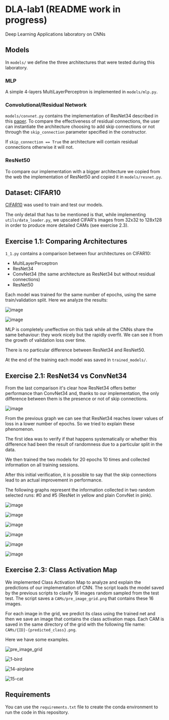 # DLA-lab1 (README work in progress)
Deep Learning Applications laboratory on CNNs


## Models
In `models/` we define the three architectures that were tested during this laboratory.

### MLP
A simple 4-layers MultiLayerPerceptron is implemented in `models/mlp.py`.

### Convolutional/Residual Network
`models/convnet.py` contains the implementation of ResNet34 described in this [paper](https://arxiv.org/abs/1512.03385).
To compare the effectiveness of residual connections, the user can instantiate the architecture choosing to add skip connections or not through the `skip_connection` parameter specified in the constructor.

If `skip_connection == True` the architecture will contain residual connections otherwise it will not.

### ResNet50

To compare our implementation with a bigger architecture we copied from the web the implementation of ResNet50 and copied it in `models/resnet.py`.


## Dataset: CIFAR10

[CIFAR10](https://www.cs.toronto.edu/~kriz/cifar.html) was used to train and test our models.

The only detail that has to be mentioned is that, while implementing `utils/data_loader.py`, we upscaled CIFAR's images from 32x32 to 128x128 in order to produce more detailed CAMs (see exercise 2.3).


## Exercise 1.1: Comparing Architectures

`1_1.py` contains a comparison between four architectures on CIFAR10:
- MultiLayerPerceptron
- ResNet34
- ConvNet34 (the same architecture as ResNet34 but without residual connections)
- ResNet50

Each model was trained for the same number of epochs, using the same train/validation split. Here we analyze the results:

![image](https://github.com/simogiovannini/DLA-lab1/assets/53260220/18ba47e7-1d1c-4084-866e-67e4a9c246fd)

![image](https://github.com/simogiovannini/DLA-lab1/assets/53260220/487c0372-9911-42ab-b0c2-47ab0ba28ee2)

MLP is completely uneffective on this task while all the CNNs share the same behaviour: they work nicely but the rapidly overfit. We can see it from the growth of validation loss over time.

There is no particular difference between ResNet34 and ResNet50.

At the end of the training each model was saved in `trained_models/`.


## Exercise 2.1: ResNet34 vs ConvNet34

From the last comparison it's clear how ResNet34 offers better performance than ConvNet34 and, thanks to our implementation, the only difference between them is the presence or not of skip connections.

![image](https://github.com/simogiovannini/DLA-lab1/assets/53260220/eba0393b-79ad-45cd-8d17-a38b76653135)

From the previous graph we can see that ResNet34 reaches lower values of loss in a lower number of epochs. So we tried to explain these phenomenon.

The first idea was to verify if that happens systematically or whether this difference had been the result of randomness due to a particular split in the data.

We then trained the two models for 20 epochs 10 times and collected information on all training sessions.

After this initial verification, it is possible to say that the skip connections lead to an actual improvement in performance.

The following graphs represent the information collected in two random selected runs: #0 and #5 (ResNet in yellow and plain ConvNet in pink).

![image](https://github.com/simogiovannini/DLA-lab1/assets/53260220/963cc891-cd91-4a52-84d8-784932102955)

![image](https://github.com/simogiovannini/DLA-lab1/assets/53260220/bb64eaf1-a474-428c-9e3a-fd0721334999)

![image](https://github.com/simogiovannini/DLA-lab1/assets/53260220/72dde1db-6712-4482-9c99-59cbe622e232)

![image](https://github.com/simogiovannini/DLA-lab1/assets/53260220/130573d3-1622-4eaf-89e8-697c89954ce2)

![image](https://github.com/simogiovannini/DLA-lab1/assets/53260220/1f6688a8-d844-4c56-969c-9c5f072824a3)

![image](https://github.com/simogiovannini/DLA-lab1/assets/53260220/dd36d96c-d1c8-4194-b75f-8ee15dc7254c)



## Exercise 2.3: Class Activation Map

We implemented Class Activation Map to analyze and explain the predictions of our implementation of CNN. The script loads the model saved by the previous scripts to clasify 16 images random sampled from the test test. The script saves a  `CAMs/pre_image_grid.png` that contains these 16 images.

For each image in the grid, we predict its class using the trained net and then we save an image that contains the class activation maps. Each CAM is saved in the same directory of the grid with the following file name: `CAMs/{ID}-{predicted_class}.png`.

Here we have some examples.

![pre_image_grid](https://github.com/simogiovannini/DLA-lab1/assets/53260220/bda6c940-6326-4394-8a1e-e88d6fe94105)

![1-bird](https://github.com/simogiovannini/DLA-lab1/assets/53260220/242edd81-f480-4088-8c1f-1abb0969a6e5)

![14-airplane](https://github.com/simogiovannini/DLA-lab1/assets/53260220/25f1a479-c59a-4fe6-883f-6db5c67e53c5)

![15-cat](https://github.com/simogiovannini/DLA-lab1/assets/53260220/700e586d-1425-47cb-9c19-76777b0cf5f8)


## Requirements
You can use the `requirements.txt` file to create the conda environment to run the code in this repository.
